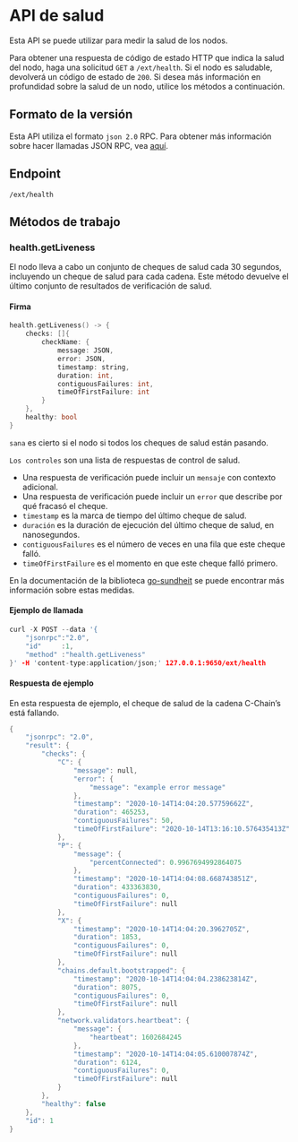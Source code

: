 # API de salud

Esta API se puede utilizar para medir la salud de los nodos.

Para obtener una respuesta de código de estado HTTP que indica la salud del nodo, haga una solicitud `GET` a `/ext/health`. Si el nodo es saludable, devolverá un código de estado de `200`. Si desea más información en profundidad sobre la salud de un nodo, utilice los métodos a continuación.

## Formato de la versión

Esta API utiliza el formato `json 2.0` RPC. Para obtener más información sobre hacer llamadas JSON RPC, vea [aquí](issuing-api-calls.md).

## Endpoint

```text
/ext/health
```

## Métodos de trabajo

### health.getLiveness

El nodo lleva a cabo un conjunto de cheques de salud cada 30 segundos, incluyendo un cheque de salud para cada cadena. Este método devuelve el último conjunto de resultados de verificación de salud.

#### **Firma**

```cpp
health.getLiveness() -> {
    checks: []{
        checkName: {
            message: JSON,
            error: JSON,
            timestamp: string,
            duration: int,
            contiguousFailures: int,
            timeOfFirstFailure: int
        }
    },
    healthy: bool
}
```

`sana` es cierto si el nodo si todos los cheques de salud están pasando.

`Los controles` son una lista de respuestas de control de salud.

* Una respuesta de verificación puede incluir un `mensaje` con contexto adicional.
* Una respuesta de verificación puede incluir un `error` que describe por qué fracasó el cheque.
* `timestamp` es la marca de tiempo del último cheque de salud.
* `duración` es la duración de ejecución del último cheque de salud, en nanosegundos.
* `contiguousFailures` es el número de veces en una fila que este cheque falló.
* `timeOfFirstFailure` es el momento en que este cheque falló primero.

En la documentación de la biblioteca [go-sundheit](https://github.com/AppsFlyer/go-sundheit) se puede encontrar más información sobre estas medidas.

#### **Ejemplo de llamada**

```cpp
curl -X POST --data '{
    "jsonrpc":"2.0",
    "id"     :1,
    "method" :"health.getLiveness"
}' -H 'content-type:application/json;' 127.0.0.1:9650/ext/health
```

#### **Respuesta de ejemplo**

En esta respuesta de ejemplo, el cheque de salud de la cadena C-Chain’s está fallando.

```cpp
{
    "jsonrpc": "2.0",
    "result": {
        "checks": {
            "C": {
                "message": null,
                "error": {
                    "message": "example error message"
                },
                "timestamp": "2020-10-14T14:04:20.57759662Z",
                "duration": 465253,
                "contiguousFailures": 50,
                "timeOfFirstFailure": "2020-10-14T13:16:10.576435413Z"
            },
            "P": {
                "message": {
                    "percentConnected": 0.9967694992864075
                },
                "timestamp": "2020-10-14T14:04:08.668743851Z",
                "duration": 433363830,
                "contiguousFailures": 0,
                "timeOfFirstFailure": null
            },
            "X": {
                "timestamp": "2020-10-14T14:04:20.3962705Z",
                "duration": 1853,
                "contiguousFailures": 0,
                "timeOfFirstFailure": null
            },
            "chains.default.bootstrapped": {
                "timestamp": "2020-10-14T14:04:04.238623814Z",
                "duration": 8075,
                "contiguousFailures": 0,
                "timeOfFirstFailure": null
            },
            "network.validators.heartbeat": {
                "message": {
                    "heartbeat": 1602684245
                },
                "timestamp": "2020-10-14T14:04:05.610007874Z",
                "duration": 6124,
                "contiguousFailures": 0,
                "timeOfFirstFailure": null
            }
        },
        "healthy": false
    },
    "id": 1
}
```

